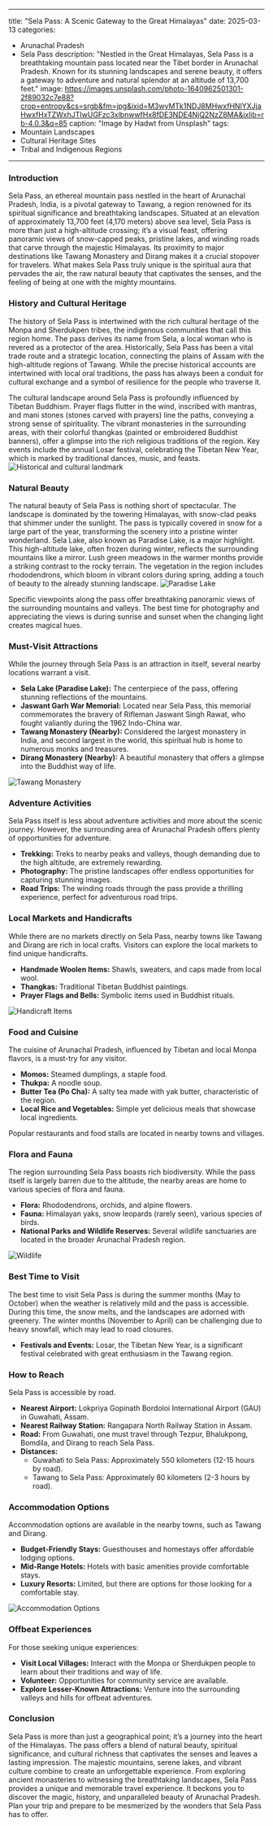 
---
title: "Sela Pass: A Scenic Gateway to the Great Himalayas"
date: 2025-03-13
categories:
  - Arunachal Pradesh
  - Sela Pass
description: "Nestled in the Great Himalayas, Sela Pass is a breathtaking mountain pass located near the Tibet border in Arunachal Pradesh. Known for its stunning landscapes and serene beauty, it offers a gateway to adventure and natural splendor at an altitude of 13,700 feet."
image: https://images.unsplash.com/photo-1640962501301-2f89032c7e88?crop=entropy&cs=srgb&fm=jpg&ixid=M3wyMTk1NDJ8MHwxfHNlYXJjaHwxfHxTZWxhJTIwUGFzc3xlbnwwfHx8fDE3NDE4NjQ2NzZ8MA&ixlib=rb-4.0.3&q=85
caption: "Image by Hadwt from Unsplash"
tags: 
  - Mountain Landscapes
  - Cultural Heritage Sites
  - Tribal and Indigenous Regions
---


### **Introduction**

Sela Pass, an ethereal mountain pass nestled in the heart of Arunachal Pradesh, India, is a pivotal gateway to Tawang, a region renowned for its spiritual significance and breathtaking landscapes. Situated at an elevation of approximately 13,700 feet (4,170 meters) above sea level, Sela Pass is more than just a high-altitude crossing; it’s a visual feast, offering panoramic views of snow-capped peaks, pristine lakes, and winding roads that carve through the majestic Himalayas. Its proximity to major destinations like Tawang Monastery and Dirang makes it a crucial stopover for travelers. What makes Sela Pass truly unique is the spiritual aura that pervades the air, the raw natural beauty that captivates the senses, and the feeling of being at one with the mighty mountains.

### **History and Cultural Heritage**

The history of Sela Pass is intertwined with the rich cultural heritage of the Monpa and Sherdukpen tribes, the indigenous communities that call this region home. The pass derives its name from Sela, a local woman who is revered as a protector of the area. Historically, Sela Pass has been a vital trade route and a strategic location, connecting the plains of Assam with the high-altitude regions of Tawang. While the precise historical accounts are intertwined with local oral traditions, the pass has always been a conduit for cultural exchange and a symbol of resilience for the people who traverse it.

The cultural landscape around Sela Pass is profoundly influenced by Tibetan Buddhism. Prayer flags flutter in the wind, inscribed with mantras, and mani stones (stones carved with prayers) line the paths, conveying a strong sense of spirituality. The vibrant monasteries in the surrounding areas, with their colorful thangkas (painted or embroidered Buddhist banners), offer a glimpse into the rich religious traditions of the region. Key events include the annual Losar festival, celebrating the Tibetan New Year, which is marked by traditional dances, music, and feasts.
<img src="placeholder_image_tag_history_and_culture.jpg" alt="Historical and cultural landmark">

### **Natural Beauty**

The natural beauty of Sela Pass is nothing short of spectacular. The landscape is dominated by the towering Himalayas, with snow-clad peaks that shimmer under the sunlight. The pass is typically covered in snow for a large part of the year, transforming the scenery into a pristine winter wonderland. Sela Lake, also known as Paradise Lake, is a major highlight. This high-altitude lake, often frozen during winter, reflects the surrounding mountains like a mirror. Lush green meadows in the warmer months provide a striking contrast to the rocky terrain. The vegetation in the region includes rhododendrons, which bloom in vibrant colors during spring, adding a touch of beauty to the already stunning landscape. <img src="placeholder_image_tag_natural_beauty.jpg" alt="Paradise Lake">

Specific viewpoints along the pass offer breathtaking panoramic views of the surrounding mountains and valleys. The best time for photography and appreciating the views is during sunrise and sunset when the changing light creates magical hues.

### **Must-Visit Attractions**

While the journey through Sela Pass is an attraction in itself, several nearby locations warrant a visit.

*   **Sela Lake (Paradise Lake):** The centerpiece of the pass, offering stunning reflections of the mountains.
*   **Jaswant Garh War Memorial:** Located near Sela Pass, this memorial commemorates the bravery of Rifleman Jaswant Singh Rawat, who fought valiantly during the 1962 Indo-China war.
*   **Tawang Monastery (Nearby):** Considered the largest monastery in India, and second largest in the world, this spiritual hub is home to numerous monks and treasures.
*   **Dirang Monastery (Nearby):** A beautiful monastery that offers a glimpse into the Buddhist way of life.

<img src="placeholder_image_tag_must_visit_attractions.jpg" alt="Tawang Monastery">

### **Adventure Activities**

Sela Pass itself is less about adventure activities and more about the scenic journey. However, the surrounding area of Arunachal Pradesh offers plenty of opportunities for adventure.

*   **Trekking:** Treks to nearby peaks and valleys, though demanding due to the high altitude, are extremely rewarding.
*   **Photography:** The pristine landscapes offer endless opportunities for capturing stunning images.
*   **Road Trips:** The winding roads through the pass provide a thrilling experience, perfect for adventurous road trips.

### **Local Markets and Handicrafts**

While there are no markets directly on Sela Pass, nearby towns like Tawang and Dirang are rich in local crafts. Visitors can explore the local markets to find unique handicrafts.

*   **Handmade Woolen Items:** Shawls, sweaters, and caps made from local wool.
*   **Thangkas:** Traditional Tibetan Buddhist paintings.
*   **Prayer Flags and Bells:** Symbolic items used in Buddhist rituals.

<img src="placeholder_image_tag_local_markets.jpg" alt="Handicraft Items">

### **Food and Cuisine**

The cuisine of Arunachal Pradesh, influenced by Tibetan and local Monpa flavors, is a must-try for any visitor.

*   **Momos:** Steamed dumplings, a staple food.
*   **Thukpa:** A noodle soup.
*   **Butter Tea (Po Cha):** A salty tea made with yak butter, characteristic of the region.
*   **Local Rice and Vegetables:** Simple yet delicious meals that showcase local ingredients.

Popular restaurants and food stalls are located in nearby towns and villages.

### **Flora and Fauna**

The region surrounding Sela Pass boasts rich biodiversity. While the pass itself is largely barren due to the altitude, the nearby areas are home to various species of flora and fauna.

*   **Flora:** Rhododendrons, orchids, and alpine flowers.
*   **Fauna:** Himalayan yaks, snow leopards (rarely seen), various species of birds.
*   **National Parks and Wildlife Reserves:** Several wildlife sanctuaries are located in the broader Arunachal Pradesh region.

<img src="placeholder_image_tag_flora_and_fauna.jpg" alt="Wildlife">

### **Best Time to Visit**

The best time to visit Sela Pass is during the summer months (May to October) when the weather is relatively mild and the pass is accessible. During this time, the snow melts, and the landscapes are adorned with greenery. The winter months (November to April) can be challenging due to heavy snowfall, which may lead to road closures.

*   **Festivals and Events:** Losar, the Tibetan New Year, is a significant festival celebrated with great enthusiasm in the Tawang region.

### **How to Reach**

Sela Pass is accessible by road.

*   **Nearest Airport:** Lokpriya Gopinath Bordoloi International Airport (GAU) in Guwahati, Assam.
*   **Nearest Railway Station:** Rangapara North Railway Station in Assam.
*   **Road:** From Guwahati, one must travel through Tezpur, Bhalukpong, Bomdila, and Dirang to reach Sela Pass.
*   **Distances:**
    *   Guwahati to Sela Pass: Approximately 550 kilometers (12-15 hours by road).
    *   Tawang to Sela Pass: Approximately 80 kilometers (2-3 hours by road).

### **Accommodation Options**

Accommodation options are available in the nearby towns, such as Tawang and Dirang.

*   **Budget-Friendly Stays:** Guesthouses and homestays offer affordable lodging options.
*   **Mid-Range Hotels:** Hotels with basic amenities provide comfortable stays.
*   **Luxury Resorts:** Limited, but there are options for those looking for a comfortable stay.

<img src="placeholder_image_tag_accommodation.jpg" alt="Accommodation Options">

### **Offbeat Experiences**

For those seeking unique experiences:

*   **Visit Local Villages:** Interact with the Monpa or Sherdukpen people to learn about their traditions and way of life.
*   **Volunteer:** Opportunities for community service are available.
*   **Explore Lesser-Known Attractions:** Venture into the surrounding valleys and hills for offbeat adventures.

### **Conclusion**

Sela Pass is more than just a geographical point; it’s a journey into the heart of the Himalayas. The pass offers a blend of natural beauty, spiritual significance, and cultural richness that captivates the senses and leaves a lasting impression. The majestic mountains, serene lakes, and vibrant culture combine to create an unforgettable experience. From exploring ancient monasteries to witnessing the breathtaking landscapes, Sela Pass provides a unique and memorable travel experience. It beckons you to discover the magic, history, and unparalleled beauty of Arunachal Pradesh. Plan your trip and prepare to be mesmerized by the wonders that Sela Pass has to offer.


